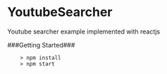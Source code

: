 # YoutubeSearcher

Youtube searcher example implemented with reactjs

###Getting Started###
```
	> npm install
	> npm start
```
